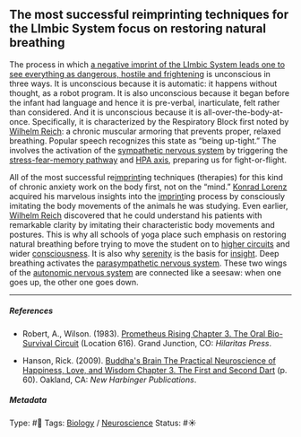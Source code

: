 ## The most successful reimprinting techniques for the LImbic System focus on restoring natural breathing

The process in which [a negative imprint of the LImbic System leads one to see everything as dangerous, hostile and frightening](A%20negative%20imprint%20of%20the%20LImbic%20System%20leads%20one%20to%20see%20everything%20as%20dangerous,%20hostile%20and%20frightening.md) is unconscious in three ways. It is unconscious because it is automatic: it happens without thought, as a robot program. It is also unconscious because it began before the infant had language and hence it is pre-verbal, inarticulate, felt rather than considered. And it is unconscious because it is all-over-the-body-at-once. Specifically, it is characterized by the Respiratory Block first noted by [Wilhelm Reich](): a chronic muscular armoring that prevents proper, relaxed breathing. Popular speech recognizes this state as “being up-tight.” The involves the activation of the [sympathetic nervous system](Sympathetic%20nervous%20system.md) by triggering the [stress-fear-memory pathway](Stress-fear-memory%20pathway.md) and [HPA axis](HPA%20axis.md), preparing us for fight-or-flight.

All of the most successful re[imprint](Imprint.md)ing techniques (therapies) for this kind of chronic anxiety work on the body first, not on the “mind.” [Konrad Lorenz]() acquired his marvelous insights into the [imprint](Imprint.md)ing process by consciously imitating the body movements of the animals he was studying. Even earlier, [Wilhelm Reich]() discovered that he could understand his patients with remarkable clarity by imitating their characteristic body movements and postures. This is why all schools of yoga place such emphasis on restoring natural breathing before trying to move the student on to [higher circuits](The%20eight%20circuits%20of%20consciousness.md) and wider [consciousness](Consciousness.md). It is also why [serenity](Serenity.md) is the basis for [insight](Insight.md). Deep breathing activates the [parasympathetic nervous system](Parasympathetic%20nervous%20system.md). These two wings of the [autonomic nervous system](Autonomic%20nervous%20system.md) are connected like a seesaw: when one goes up, the other one goes down. 

---

##### References

* Robert, A., Wilson. (1983). [Prometheus Rising Chapter 3. The Oral Bio-Survival Circuit](Prometheus%20Rising%20Chapter%203.%20The%20Oral%20Bio-Survival%20Circuit.md) (Location 616). Grand Junction, CO: *Hilaritas Press*.

* Hanson, Rick. (2009). [Buddha's Brain The Practical Neuroscience of Happiness, Love, and Wisdom Chapter 3. The First and Second Dart](Buddha's%20Brain%20The%20Practical%20Neuroscience%20of%20Happiness,%20Love,%20and%20Wisdom%20Chapter%203.%20The%20First%20and%20Second%20Dart.md) (p. 60). Oakland, CA: *New Harbinger Publications*. 

##### Metadata

Type: #🔴 
Tags: [Biology]() / [Neuroscience](Neuroscience.md) 
Status: #☀️ 
